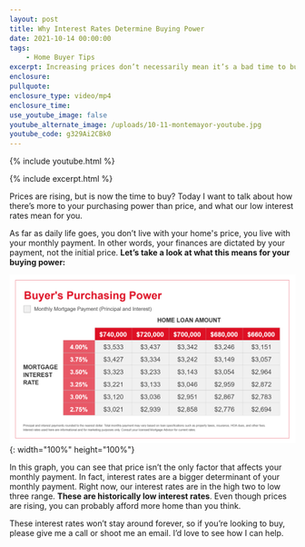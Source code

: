 ```yaml
---
layout: post
title: Why Interest Rates Determine Buying Power
date: 2021-10-14 00:00:00
tags:
    - Home Buyer Tips
excerpt: Increasing prices don’t necessarily mean it’s a bad time to buy.
enclosure:
pullquote:
enclosure_type: video/mp4
enclosure_time:
use_youtube_image: false
youtube_alternate_image: /uploads/10-11-montemayor-youtube.jpg
youtube_code: g329Ai2CBk0
---
```

{% include youtube.html %}

{% include excerpt.html %}

Prices are rising, but is now the time to buy? Today I want to talk about how there’s more to your purchasing power than price, and what our low interest rates mean for you.

As far as daily life goes, you don’t live with your home's price, you live with your monthly payment. In other words, your finances are dictated by your payment, not the initial price. **Let’s take a look at what this means for your buying power:**

![Buyer's Purchasing Power](/uploads/buyer-purchasing-power-700.png "Buyer's Purchasing Power"){: width="100%" height="100%"}

In this graph, you can see that price isn’t the only factor that affects your monthly payment. In fact, interest rates are a bigger determinant of your monthly payment. Right now, our interest rates are in the high two to low three range. **These are historically low interest rates**. Even though prices are rising, you can probably afford more home than you think.

These interest rates won’t stay around forever, so if you’re looking to buy, please give me a call or shoot me an email. I’d love to see how I can help.
